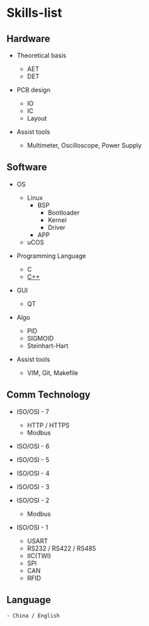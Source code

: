 # Skills-list

## Hardware
- Theoretical basis
	- AET
	- DET

- PCB design
	- IO
	- IC
	- Layout

- Assist tools
	- Multimeter, Oscilloscope, Power Supply

## Software
- OS
	- Linux
		- BSP
			- Bootloader
			- Kernel
			- Driver
		- APP
	- uCOS
	
- Programming Language
	- C 
	- [C++](https://github.com/Jim-CodeHub/Skills-list/raw/master/doc/c++.md)

- GUI
	- QT

- Algo
	- PID
	- SIGMOID
	- Steinhart-Hart

- Assist tools
	- VIM, Git, Makefile

## Comm Technology
- ISO/OSI - 7
	- HTTP / HTTPS
	- Modbus

- ISO/OSI - 6

- ISO/OSI - 5

- ISO/OSI - 4

- ISO/OSI - 3

- ISO/OSI - 2
	- Modbus

- ISO/OSI - 1
	- USART
	- RS232 / RS422 / RS485
	- IIC(TWI)
	- SPI
	- CAN
	- RFID

## Language
	- China / English




